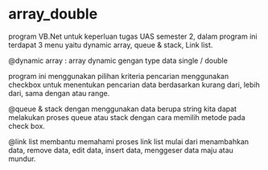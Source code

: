 # array_double

program VB.Net untuk keperluan tugas UAS semester 2, dalam program ini terdapat 3 menu yaitu dynamic array, queue & stack, Link list.

@dynamic array :
array dynamic gengan type data single / double

program ini menggunakan pilihan kriteria pencarian menggunakan checkbox untuk menentukan pencarian data berdasarkan kurang dari, lebih dari, sama dengan atau range.

@queue & stack
dengan menggunakan data berupa string kita dapat melakukan proses queue atau stack dengan cara memilih metode pada check box.

@link list
membantu memahami proses link list mulai dari menambahkan data, remove data, edit data, insert data, menggeser data maju atau mundur.
